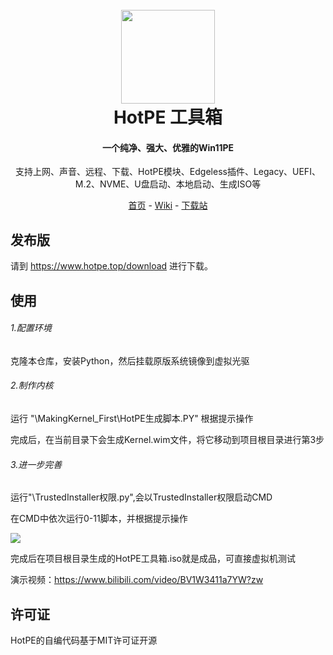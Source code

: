 <h1 align="center">
  <br>
<img src="https://www.hotpe.top/wp-content/uploads/2022/04/logo.ico" width="150"/>
  <br>
  HotPE 工具箱
  <br>
</h1>

<h4 align="center">一个纯净、强大、优雅的Win11PE</h4>

<p align="center">支持上网、声音、远程、下载、HotPE模块、Edgeless插件、Legacy、UEFI、M.2、NVME、U盘启动、本地启动、生成ISO等</p>

<p align="center">
  <a href="https://www.hotpe.top">首页</a> -
  <a href="https://wiki.hotpe.top">Wiki</a> -
  <a href="https://down.hotpe.top">下载站</a> 
</p>

## 发布版

请到 https://www.hotpe.top/download 进行下载。

## 使用

###### 1.配置环境

克隆本仓库，安装Python，然后挂载原版系统镜像到虚拟光驱

###### 2.制作内核

运行 "\MakingKernel_First\HotPE生成脚本.PY"  根据提示操作

完成后，在当前目录下会生成Kernel.wim文件，将它移动到项目根目录进行第3步

###### 3.进一步完善

运行"\TrustedInstaller权限.py",会以TrustedInstaller权限启动CMD

在CMD中依次运行0-11脚本，并根据提示操作


![](https://stlcdn.letsdown.cn/gh/VirtualHotBar/pic/picture/img/202207031453096.png)

完成后在项目根目录生成的HotPE工具箱.iso就是成品，可直接虚拟机测试

演示视频：https://www.bilibili.com/video/BV1W3411a7YW?zw



## 许可证

HotPE的自编代码基于MIT许可证开源
